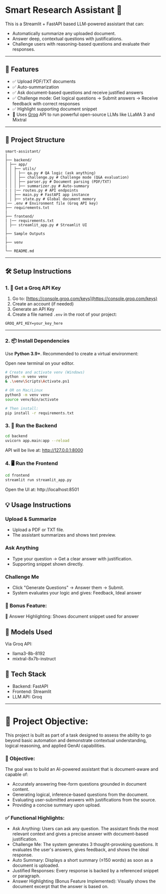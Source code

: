 # Smart Research Assistant 📄
This is a Streamlit + FastAPI based LLM-powered assistant that can:

* Automatically summarize any uploaded document.
* Answer deep, contextual questions with justifications.
* Challenge users with reasoning-based questions and evaluate their responses.

---
## 🔧 Features

- ✅ Upload PDF/TXT documents
- ✅ Auto-summarization
- ✅ Ask document-based questions and receive justified answers
- ✅ Challenge mode: Get logical questions → Submit answers → Receive feedback with correct responses
- ✅ Highlight supporting document snippet
- 🧠 Uses [Groq](https://groq.com/) API to run powerful open-source LLMs like LLaMA 3 and Mixtral

---

## 📁 Project Structure

```
smart-assistant/
│
├── backend/
│ ├── app/
│ │ ├── utils/
│ │ │ ├── qa.py # QA logic (ask anything)
│ │ │ ├── challenge.py # Challenge mode (Q&A evaluation)
│ │ │ ├── parser.py # Document parsing (PDF/TXT)
│ │ │ ├── summarizer.py # Auto-summary
| | |── routes.py # API endpoints
│ │ ├── main.py # FastAPI app instance
│ │ ├── state.py # Global document memory
│── .env # Environment file (Groq API key)
├── requirements.txt
|
├── frontend/
| |── requirements.txt
│ ├── streamlit_app.py # Streamlit UI
│
├── Sample Outputs
|
├── venv
|
└── README.md 
```

---

## 🛠️ Setup Instructions

### 1. 🔑 Get a Groq API Key

1. Go to: [https://console.groq.com/keys](https://console.groq.com/keys)
2. Create an account (if needed)
3. Generate an API Key
4. Create a file named `.env` in the root of your project:
```
GROQ_API_KEY=your_key_here
```


---

### 2. 📦 Install Dependencies

Use **Python 3.9+**. Recommended to create a virtual environment:

Open new terminal on your editor.

```bash
# Create and activate venv (Windows)
python -m venv venv
& .\venv\Scripts\Activate.ps1

# OR on Mac/Linux
python3 -m venv venv
source venv/bin/activate

# Then install:
pip install -r requirements.txt

```


### 3. 🚀 Run the Backend
```bash
cd backend
uvicorn app.main:app --reload
```
API will be live at: http://127.0.0.1:8000

### 4. 🖥️ Run the Frontend
```bash
cd frontend
streamlit run streamlit_app.py
```
Open the UI at: http://localhost:8501


## 💡 Usage Instructions
### Upload & Summarize
* Upload a PDF or TXT file.
* The assistant summarizes and shows text preview.

### Ask Anything
* Type your question → Get a clear answer with justification.
* Supporting snippet shown directly.

### Challenge Me
* Click "Generate Questions" → Answer them → Submit.
* System evaluates your logic and gives:
Feedback,
 Ideal answer

### 🌟 Bonus Feature:
📌 Answer Highlighting: Shows document snippet used for answer



## 🧪 Models Used
Via Groq API:

* llama3-8b-8192
* mixtral-8x7b-instruct

## 🧠 Tech Stack
* Backend: FastAPI
* Frontend: Streamlit
* LLM API: Groq

---
# 📌 Project Objective:
This project is built as part of a task designed to assess the ability to go beyond basic automation and demonstrate contextual understanding, logical reasoning, and applied GenAI capabilities.

### 🎯 Objective:
The goal was to build an AI-powered assistant that is document-aware and capable of:

* Accurately answering free-form questions grounded in document content.
* Generating logical, inference-based questions from the document.
* Evaluating user-submitted answers with justifications from the source.
* Providing a concise summary upon upload.

### ✅ Functional Highlights:
* Ask Anything: Users can ask any question. The assistant finds the most relevant context and gives a precise answer with document-based justification.
* Challenge Me: The system generates 3 thought-provoking questions. It evaluates the user's answers, gives feedback, and shows the ideal response.
* Auto Summary: Displays a short summary (≤150 words) as soon as a document is uploaded.
* Justified Responses: Every response is backed by a referenced snippet or paragraph.
* Answer Highlighting (Bonus Feature Implemented): Visually shows the document excerpt that the answer is based on.

